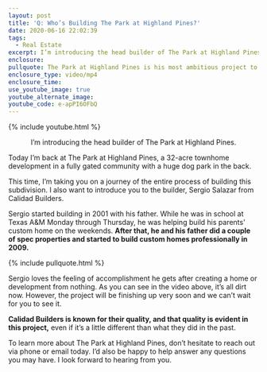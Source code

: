 ```yaml
---
layout: post
title: 'Q: Who’s Building The Park at Highland Pines?'
date: 2020-06-16 22:02:39
tags:
  - Real Estate
excerpt: I’m introducing the head builder of The Park at Highland Pines.
enclosure:
pullquote: The Park at Highland Pines is his most ambitious project to date.
enclosure_type: video/mp4
enclosure_time:
use_youtube_image: true
youtube_alternate_image:
youtube_code: e-apPI6OFbQ
---
```


{% include youtube.html %}

<p style="text-align:center">I’m introducing the head builder of The Park at Highland Pines.</p>

Today I’m back at The Park at Highland Pines, a 32-acre townhome development in a fully gated community with a huge dog park in the back.&nbsp;

This time, I’m taking you on a journey of the entire process of building this subdivision. I also want to introduce you to the builder, Sergio Salazar from Calidad Builders.

Sergio started building in 2001 with his father. While he was in school at Texas A&M Monday through Thursday, he was helping build his parents’ custom home on the weekends. **After that, he and his father did a couple of spec properties and started to build custom homes professionally in 2009.**

{% include pullquote.html %}

Sergio loves the feeling of accomplishment he gets after creating a home or development from nothing. As you can see in the video above, it’s all dirt now. However, the project will be finishing up very soon and we can’t wait for you to see it.

**Calidad Builders is known for their quality, and that quality is evident in this project,** even if it’s a little different than what they did in the past.

To learn more about The Park at Highland Pines, don’t hesitate to reach out via phone or email today. I’d also be happy to help answer any questions you may have. I look forward to hearing from you.<br>&nbsp;